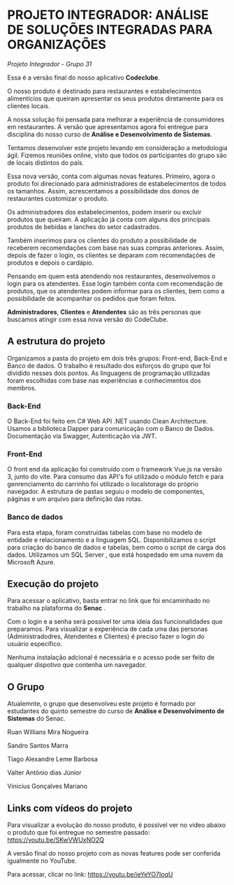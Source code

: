 # **PROJETO INTEGRADOR: ANÁLISE DE SOLUÇÕES INTEGRADAS PARA ORGANIZAÇÕES**
*Projeto Integrador - Grupo 31*

Essa é a versão final do nosso aplicativo **Codeclube**. 

O nosso produto é destinado para restaurantes e estabelecimentos alimentícios que queiram apresentar os seus produtos diretamente para os clientes locais.
  
  A nossa solução foi pensada para melhorar a experiência de consumidores em restaurantes. A versão que apresentamos agora foi entregue para disciplina do nosso curso de **Análise e Desenvolvimento de Sistemas**. 
  
  Tentamos desenvolver este projeto levando em consideração a metodologia ágil. Fizemos reuniões online, visto que todos os participantes do grupo são de locais distintos do país. 

  Essa nova versão, conta com algumas novas features. Primeiro, agora o produto foi direcionado para administradores de estabelecimentos de todos os tamanhos. Assim, acrescentamos a possibilidade dos donos de restaurantes customizar o produto. 

  Os administradores dos estabelecimentos, podem inserir ou excluir produtos que queiram. A aplicação já conta com alguns dos principais produtos de bebidas e lanches do setor cadastrados. 

  Também inserimos para os clientes do produto a possibilidade de receberem recomendações com base nas suas compras anteriores. Assim, depois de fazer o login, os clientes se deparam com recomendações de produtos e depois o cardápio. 

  Pensando em quem  está atendendo nos restaurantes, desenvolvemos o login para os atendentes. Esse login também conta com recomendação de produtos, que os atendentes podem informar para os clientes, bem como a possibilidade de acompanhar
  os pedidos que foram feitos. 

  **Administradores**,  **Clientes** e **Atendentes** são as três personas que buscamos atingir com essa nova versão do CodeClube. 
  
  ## A estrutura do projeto 
Organizamos a pasta do projeto em dois três grupos: Front-end, Back-End e Banco de dados. 
O trabalho é resultado dos esforços do grupo que foi dividido nesses dois pontos. 
As linguagens de programação utilizadas foram escolhidas com base nas experiências e conhecimentos dos membros. 

### Back-End
O Back-End foi feito em C# Web API .NET usando Clean Architecture.   
Usamos a biblioteca Dapper para comunicação com o Banco de Dados. Documentação via Swagger, Autenticação via JWT.    

  ### Front-End 
O front end da aplicação foi construído com o framework Vue.js na versão 3,  junto do vite. Para consumo das API's foi utilizado o módulo fetch e para genrenciamento do carrinho foi utilizado o localstorage do próprio navegador.
A estrutura de pastas seguiu o modelo de componentes, páginas e um arquivo para definição das rotas.

 ### Banco de dados

 Para esta etapa, foram construídas tabelas com base no modelo de entidade e relacionamento e a linguagem SQL. 
 Disponibilizamos o script para criação do banco de dados e tabelas, bem como o script de carga dos dados.
 Utilizamos um SQL Server , que está hospedado em uma nuvem da Microsoft Azure. 
  
  ## Execução do projeto 

Para acessar o aplicativo, basta entrar no link que foi encaminhado no trabalho na plataforma do **Senac** . 

  Com o login e a senha será possível ter uma ideia das funcionalidades que preparamos.
  Para visualizar a experiência de cada uma das personas (Administradodres, Atendentes e Clientes) é preciso fazer o login do usuário específico. 
  
  Nenhuma instalação adcional é necessária e o acesso pode ser feito de qualquer dispotivo que contenha um navegador. 


## O Grupo 
Atualemnte, o grupo que desenvolveu este projeto é formado por estudantes do quinto semestre do curso de **Análise e Desenvolvimento de Sistemas** do Senac. 

Ruan Willians Mira Nogueira  

Sandro Santos Marra  

Tiago Alexandre Leme Barbosa  

Valter Antônio dias Júnior  

Vinicius Gonçalves Mariano  

 
## Links com vídeos do projeto 

Para visualizar a evolução do nosso produto, é possível ver no vídeo abaixo o produto que foi entregue no semestre passado: https://youtu.be/SKwVWUxNO2Q 

A versão final do nosso projeto com as novas features pode ser conferida igualmente no YouTube. 

Para acessar, clicar no link: https://youtu.be/ieYeYO7IoqU



